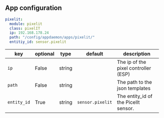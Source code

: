 ## App configuration

```yaml
pixelit:
  module: pixelit
  class: pixelIT
  ip: 192.168.178.24
  path: "/config/appdaemon/apps/pixelit/"
  entitiy_id: sensor.pixelit
```
key | optional | type | default | description
-- | -- | -- | -- | --
`ip` | False | string | | The ip of the pixel controller (ESP)
`path` | False | string | | The path to the json templates
`entity_id` | True | string | `sensor.pixelit`| The entity_id of the PicelIt sensor.
